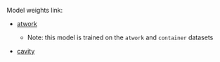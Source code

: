 Model weights link: 

- [atwork](https://bib-cloud.bib.hochschule-bonn-rhein-sieg.de/apps/files/?dir=/Shared/b-it-bots-ds/atwork/images/object_detection/YOLO/robocup_2023_dataset/Trained_Models/ver4/YOLOv8s&fileid=16450938)
    - Note: this model is trained on the `atwork` and `container` datasets

- [cavity](https://bib-cloud.bib.hochschule-bonn-rhein-sieg.de/apps/files/?dir=/Shared/b-it-bots-ds/atwork/images/object_detection/YOLO/cavities_dataset/trained_models/YOLOv8s&fileid=16346052)
